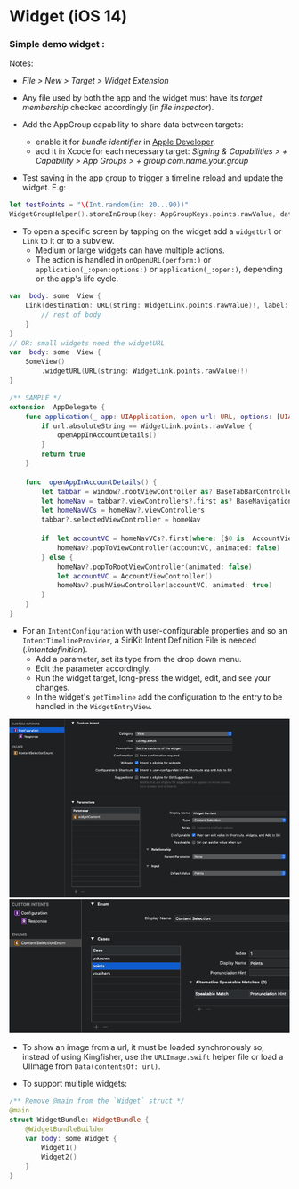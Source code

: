 # Widget (iOS 14)

### Simple demo widget :

Notes:
- *File > New > Target > Widget Extension*

- Any file used by both the app and the widget must have its *target membership* checked accordingly (in *file inspector*).

- Add the AppGroup capability to share data between targets:
    - enable it for *bundle identifier* in [Apple Developer](#https://developer.apple.com/account/resources/identifiers/).
    - add it in Xcode for each necessary target: *Signing & Capabilities > + Capability > App Groups > + group.com.name.your.group*

- Test saving in the app group to trigger a timeline reload and update the widget. E.g:
```swift
let testPoints = "\(Int.random(in: 20...90))"
WidgetGroupHelper().storeInGroup(key: AppGroupKeys.points.rawValue, data: testPoints)
```

- To open a specific screen by tapping on the widget add a `widgetUrl` or `Link` to it or to a subview.
    - Medium or large widgets can have multiple actions.
    - The action is handled in `onOpenURL(perform:)` or `application(_:open:options:)` or `application(_:open:)`, depending on the app's life cycle.
```swift
var  body: some  View {
    Link(destination: URL(string: WidgetLink.points.rawValue)!, label: {
        // rest of body
    }
}
// OR: small widgets need the widgetURL
var  body: some  View {
    SomeView()
        .widgetURL(URL(string: WidgetLink.points.rawValue)!)
}
```
```swift
/** SAMPLE */
extension  AppDelegate {
    func application(_ app: UIApplication, open url: URL, options: [UIApplication.OpenURLOptionsKey : Any] = [:]) -> Bool {
        if url.absoluteString == WidgetLink.points.rawValue {
            openAppInAccountDetails()
        }
        return true
    }

    func  openAppInAccountDetails() {
        let tabbar = window?.rootViewController as? BaseTabBarController
        let homeNav = tabbar?.viewControllers?.first as? BaseNavigationController
        let homeNavVCs = homeNav?.viewControllers
        tabbar?.selectedViewController = homeNav

        if  let accountVC = homeNavVCs?.first(where: {$0 is  AccountViewController}) as? AccountViewController {
            homeNav?.popToViewController(accountVC, animated: false)
        } else {
            homeNav?.popToRootViewController(animated: false)
            let accountVC = AccountViewController()
            homeNav?.pushViewController(accountVC, animated: true)
        }
    }
}
```

- For an `IntentConfiguration` with user-configurable properties and so an `IntentTimelineProvider`, a SiriKit Intent Definition File is needed (*.intentdefinition*).
    - Add a parameter, set its type from the drop down menu.
    - Edit the parameter accordingly.
    - Run the widget target, long-press the widget, edit, and see your changes.
    - In the widget's `getTimeline` add the configuration to the entry to be handled in the `WidgetEntryView`.
    
<img src="https://github.com/nicolaouG/iOS_miscellaneous/blob/main/Widget/WidgetIntent.png" width="666">
<img src="https://github.com/nicolaouG/iOS_miscellaneous/blob/main/Widget/IntentEnumProperty.png" width="507">

- To show an image from a url, it must be loaded synchronously so, instead of using Kingfisher, use the `URLImage.swift` helper file or load a UIImage from `Data(contentsOf: url)`.

- To support multiple widgets:
```swift
/** Remove @main from the `Widget` struct */
@main
struct WidgetBundle: WidgetBundle {
    @WidgetBundleBuilder
    var body: some Widget {
        Widget1()
        Widget2()
    }
}
```
